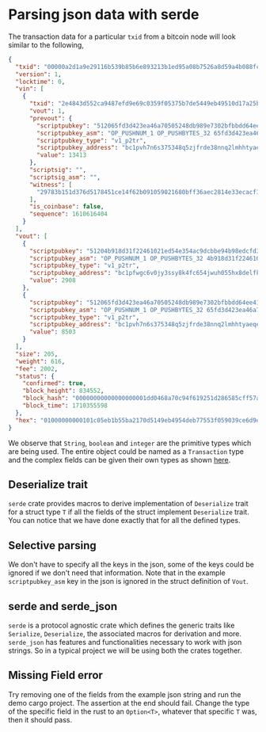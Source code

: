# Parsing json data with serde

The transaction data for a particular `txid` from a bitcoin node will look similar to the following,

```json
{
  "txid": "00000a2d1a9e29116b539b85b6e893213b1ed95a08b7526a8d59a4b088fc6571",
  "version": 1,
  "locktime": 0,
  "vin": [
    {
      "txid": "2e4843d552ca9487efd9e69c0359f05375b7de5449eb49510d17a25bb5b15ec0",
      "vout": 1,
      "prevout": {
        "scriptpubkey": "512065fd3d423ea46a70505248db989e7302bfbbdd64ee4193dd9a59f69894f0de48",
        "scriptpubkey_asm": "OP_PUSHNUM_1 OP_PUSHBYTES_32 65fd3d423ea46a70505248db989e7302bfbbdd64ee4193dd9a59f69894f0de48",
        "scriptpubkey_type": "v1_p2tr",
        "scriptpubkey_address": "bc1pvh7n6s375348q5zjfrde38nnq2lmhhtyaeqe8hv6t8mf398smeyqnug47s",
        "value": 13413
      },
      "scriptsig": "",
      "scriptsig_asm": "",
      "witness": [
        "29783b151d376d5178451ce14f62b091059021680bff36aec2814e33ecacf130e8aa92d6da23f35be7a8c2245b8f910261d4e6a5169f79d6ff7a3f412981f486"
      ],
      "is_coinbase": false,
      "sequence": 1610616404
    }
  ],
  "vout": [
    {
      "scriptpubkey": "51204b918d31f22461021ed54e354ac9dcbbe94b98edcfd3615b76c068b08222a87f",
      "scriptpubkey_asm": "OP_PUSHNUM_1 OP_PUSHBYTES_32 4b918d31f22461021ed54e354ac9dcbbe94b98edcfd3615b76c068b08222a87f",
      "scriptpubkey_type": "v1_p2tr",
      "scriptpubkey_address": "bc1pfwgc6v0jy3ssy8k4fc654jwuh055hx8delfkzkmkcp5tpq3z4pls7tx8q3",
      "value": 2908
    },
    {
      "scriptpubkey": "512065fd3d423ea46a70505248db989e7302bfbbdd64ee4193dd9a59f69894f0de48",
      "scriptpubkey_asm": "OP_PUSHNUM_1 OP_PUSHBYTES_32 65fd3d423ea46a70505248db989e7302bfbbdd64ee4193dd9a59f69894f0de48",
      "scriptpubkey_type": "v1_p2tr",
      "scriptpubkey_address": "bc1pvh7n6s375348q5zjfrde38nnq2lmhhtyaeqe8hv6t8mf398smeyqnug47s",
      "value": 8503
    }
  ],
  "size": 205,
  "weight": 616,
  "fee": 2002,
  "status": {
    "confirmed": true,
    "block_height": 834552,
    "block_hash": "00000000000000000001dd0468a70c94f619251d286585cff57aeb4bd9ede330",
    "block_time": 1710355598
  },
  "hex": "01000000000101c05eb1b55ba2170d5149eb4954deb77553f059039ce6d9ef8794ca52d543482e0100000000540e0060025c0b0000000000002251204b918d31f22461021ed54e354ac9dcbbe94b98edcfd3615b76c068b08222a87f372100000000000022512065fd3d423ea46a70505248db989e7302bfbbdd64ee4193dd9a59f69894f0de48014029783b151d376d5178451ce14f62b091059021680bff36aec2814e33ecacf130e8aa92d6da23f35be7a8c2245b8f910261d4e6a5169f79d6ff7a3f412981f48600000000"
}
```

We observe that `String`, `boolean` and `integer` are the primitive types which are being used.
The entire object could be named as a `Transaction` type and the complex fields can be given their
own types as shown [here](./demo/src/main.rs).

## Deserialize trait

`serde` crate provides macros to derive implementation of `Deserialize` trait for a struct type `T` if
all the fields of the struct implement `Deserialize` trait. You can notice that we have done exactly that
for all the defined types.

## Selective parsing

We don't have to specify all the keys in the json, some of the keys could be ignored if we don't need
that information.
Note that in the example `scriptpubkey_asm` key in the json is ignored in the struct definition of `Vout`.

## serde and serde_json

`serde` is a protocol agnostic crate which defines the generic traits like `Serialize`, `Deserialize`,
the associated macros for derivation and more.
`serde_json` has features and functionalities necessary to work with json strings.
So in a typical project we will be using both the crates together.

## Missing Field error

Try removing one of the fields from the example json string and run the demo cargo project.
The assertion at the end should fail. Change the type of the specific field in the rust to an `Option<T>`,
whatever that specific `T` was, then it should pass.
